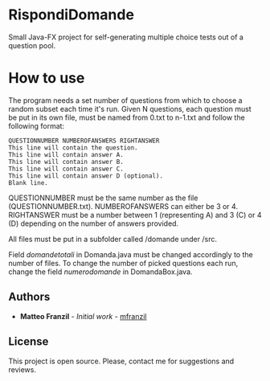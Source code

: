 # RispondiDomande
Small Java-FX project for self-generating multiple choice tests out of a question pool.

# How to use
The program needs a set number of questions from which to choose a random subset each time it's run. Given N questions, each question must be put in its own file, must be named from 0.txt to n-1.txt and follow the following format:
```
QUESTIONNUMBER NUMBEROFANSWERS RIGHTANSWER
This line will contain the question.
This line will contain answer A.
This line will contain answer B.
This line will contain answer C.
This line will contain answer D (optional).
Blank line.
```
QUESTIONNUMBER must be the same number as the file (QUESTIONNUMBER.txt). NUMBEROFANSWERS can either be 3 or 4. RIGHTANSWER must be a number between 1 (representing A) and 3 (C) or 4 (D) depending on the number of answers provided.

All files must be put in a subfolder called /domande under /src.

Field *domandetotali* in Domanda.java must be changed accordingly to the number of files.
To change the number of picked questions each run, change the field *numerodomande* in DomandaBox.java.

## Authors

* **Matteo Franzil** - *Initial work* - [mfranzil](https://github.com/mfranzil)

## License

This project is open source. Please, contact me for suggestions and reviews.

